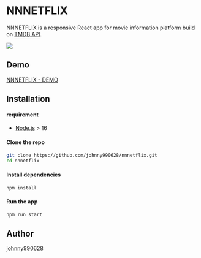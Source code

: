 # NNNETFLIX
NNNETFLIX is a responsive React app for movie information platform build on [TMDB API](https://www.themoviedb.org/documentation/api).

![](https://github.com/johnny990628/nnnetflix/blob/master/public/nnnetflix.gif)

## Demo
[NNNETFLIX - DEMO](https://nnnetflix.herokuapp.com/)

## Installation

#### requirement
- [Node.js](https://nodejs.org/zh-tw/download/) > 16

#### Clone the repo
```bash
git clone https://github.com/johnny990628/nnnetflix.git
cd nnnetflix
```

#### Install dependencies
```bash
npm install
```

#### Run the app
```bash
npm run start
```

## Author
[johnny990628](https://github.com/johnny990628)
